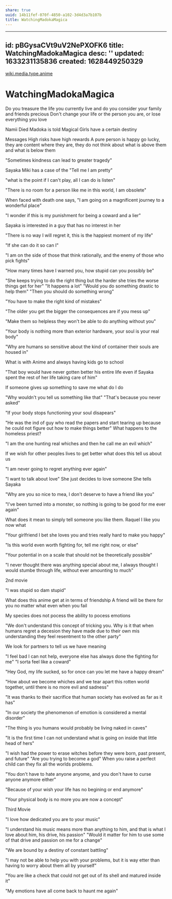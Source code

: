 ```yaml
---
share: true
uuid: 14b11fef-070f-4850-a102-3d4d3a7b107b
title: WatchingMadokaMagica
---
```

---
id: pBGysaCVt9uV2NePXOFK6
title: WatchingMadokaMagica
desc: ''
updated: 1633231135836
created: 1628449250329
---

[wiki.media.type.anime](/a0b15bdd-022a-4893-b12a-db25bfb5e041)
# WatchingMadokaMagica
Do you treasure the life you currently live and do you consider your family and friends precious Don't change your life or the person you are, or lose everything you love

Namii Died Madoka is told Magical Girls have a certain destiny

Messages High risks have high rewards A pure person is happy go lucky, they are content where they are, they do not think about what is above them and what is below them

"Sometimes kindness can lead to greater tragedy"

Sayaka Miki has a case of the "Tell me I am pretty"

"what is the point if I can't play, all I can do is listen"

"There is no room for a person like me in this world, I am obsolete"

When faced with death one says, "I am going on a magnificent journey to a wonderful place"

"I wonder if this is my punishment for being a coward and a lier"

Sayaka is interested in a guy that has no interest in her

"There is no way I will regret it, this is the happiest moment of my life"

"If she can do it so can I"

"I am on the side of those that think rationally, and the enemy of those who pick fights"

"How many times have I warned you, how stupid can you possibly be"

"She keeps trying to do the right thing but the harder she tries the worse things get for her" "It happens a lot" "Would you do something drastic to help them" "Then you should do something wrong"

"You have to make the right kind of mistakes"

"The older you get the bigger the consequences are if you mess up"

"Make them so helpless they won't be able to do anything without you"

"Your body is nothing more than exterior hardware, your soul is your real body"

"Why are humans so sensitive about the kind of container their souls are housed in"

What is with Anime and always having kids go to school

"That boy would have never gotten better his entire life even if Sayaka spent the rest of her life taking care of him"

If someone gives up something to save me what do I do

"Why wouldn't you tell us something like that" "That's because you never asked"

"If your body stops functioning your soul disapears"

"He was the ind of guy who read the papers and start tearing up because he could not figure out how to make things better" What happens to the homeless priest?

"I am the one hunting real whiches and then he call me an evil which"

If we wish for other peoples lives to get better what does this tell us about us

"I am never going to regret anything ever again"

"I want to talk about love" She just decides to love someone She tells Sayaka

"Why are you so nice to mea, I don't deserve to have a friend like you"

"I've been turned into a monster, so nothing is going to be good for me ever again"

What does it mean to simply tell someone you like them. Raquel I like you now what

"Your girlfriend I bet she loves you and tries really hard to make you happy"

"Is this world even worth fighting for, tell me right now, or else"

"Your potential in on a scale that should not be theoretically possible"

"I never thought there was anything special about me, I always thought I would stumbe through life, without ever amounting to much"

2nd movie

"I was stupid so dam stupid"

What does this anime get at in terms of friendship A friend will be there for you no matter what even when you fail

My species does not pocess the ability to pocess emotions

"We don't understand this concept of tricking you. Why is it that when humans regret a decesion they have made due to their own mis understanding they feel resentment to the other party"

We look for partners to tell us we have meaning

"I feel bad I can not help, everyone else has always done the fighting for me" "I sorta feel like a coward"

"Hey God, my life sucked, so for once can you let me have a happy dream"

"How about we become whiches and we tear apart this rotten world together, until there is no more evil and sadness"

"It was thanks to their sacrifice that human society has evolved as far as it has"

"In our society the phenomenon of emotion is considered a mental disorder"

"The thing is you humans would probably be living naked in caves"

"It is the first time I can not understand what is going on inside that little head of hers"

"I wish had the power to erase witches before they were born, past present, and future" "Are you trying to become a god" When you raise a perfect child can they fix all the worlds problems.

"You don't have to hate anyone anyome, and you don't have to curse anyone anymore either"

"Because of your wish your life has no begining or end anymore"

"Your physical body is no more you are now a concept"

Third Movie

"I love how dedicated you are to your music"

"I understand his music means more than anything to him, and that is what I love about him, his drive, his passion" "Would it matter for him to use some of that drive and passion on me for a change"

"We are bound by a destiny of constant battling"

"I may not be able to help you with your problems, but it is way etter than having to worry about them all by yourself"

"You are like a check that could not get out of its shell and matured inside it"

"My emotions have all come back to haunt me again"
